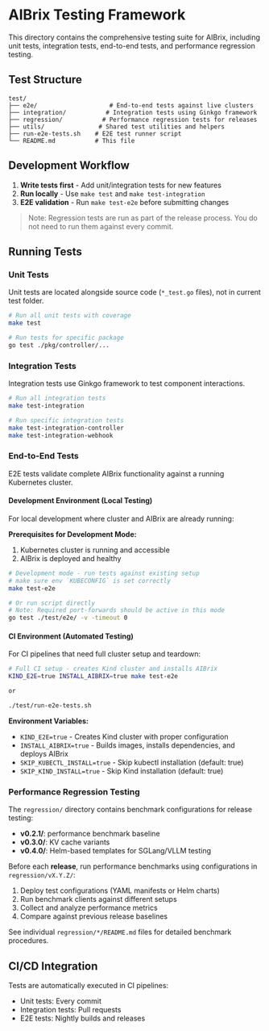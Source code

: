 # AIBrix Testing Framework

This directory contains the comprehensive testing suite for AIBrix, including unit tests, integration tests, end-to-end tests, and performance regression testing.

## Test Structure

```
test/
├── e2e/                    # End-to-end tests against live clusters
├── integration/           # Integration tests using Ginkgo framework  
├── regression/           # Performance regression tests for releases
├── utils/               # Shared test utilities and helpers
├── run-e2e-tests.sh    # E2E test runner script
└── README.md           # This file
```

## Development Workflow

1. **Write tests first** - Add unit/integration tests for new features
2. **Run locally** - Use `make test` and `make test-integration`
3. **E2E validation** - Run `make test-e2e` before submitting changes

> Note: Regression tests are run as part of the release process. You do not need to run them against every commit.

## Running Tests

### Unit Tests

Unit tests are located alongside source code (`*_test.go` files), not in current test folder.

```bash
# Run all unit tests with coverage
make test

# Run tests for specific package  
go test ./pkg/controller/...
```

### Integration Tests

Integration tests use Ginkgo framework to test component interactions.

```bash
# Run all integration tests
make test-integration

# Run specific integration tests
make test-integration-controller
make test-integration-webhook

```


### End-to-End Tests

E2E tests validate complete AIBrix functionality against a running Kubernetes cluster.

#### Development Environment (Local Testing)

For local development where cluster and AIBrix are already running:

**Prerequisites for Development Mode:**
1. Kubernetes cluster is running and accessible
2. AIBrix is deployed and healthy

```bash
# Development mode - run tests against existing setup
# make sure env `KUBECONFIG` is set correctly
make test-e2e

# Or run script directly
# Note: Required port-forwards should be active in this mode
go test ./test/e2e/ -v -timeout 0
```

#### CI Environment (Automated Testing)
For CI pipelines that need full cluster setup and teardown:

```bash
# Full CI setup - creates Kind cluster and installs AIBrix
KIND_E2E=true INSTALL_AIBRIX=true make test-e2e

or 

./test/run-e2e-tests.sh
```

**Environment Variables:**
- `KIND_E2E=true` - Creates Kind cluster with proper configuration
- `INSTALL_AIBRIX=true` - Builds images, installs dependencies, and deploys AIBrix
- `SKIP_KUBECTL_INSTALL=true` - Skip kubectl installation (default: true)
- `SKIP_KIND_INSTALL=true` - Skip Kind installation (default: true)

### Performance Regression Testing

The `regression/` directory contains benchmark configurations for release testing:

- **v0.2.1/**: performance benchmark baseline
- **v0.3.0/**: KV cache variants
- **v0.4.0/**: Helm-based templates for SGLang/VLLM testing

Before each **release**, run performance benchmarks using configurations in `regression/vX.Y.Z/`:

1. Deploy test configurations (YAML manifests or Helm charts)
2. Run benchmark clients against different setups
3. Collect and analyze performance metrics
4. Compare against previous release baselines

See individual `regression/*/README.md` files for detailed benchmark procedures.

## CI/CD Integration

Tests are automatically executed in CI pipelines:
- Unit tests: Every commit
- Integration tests: Pull requests
- E2E tests: Nightly builds and releases